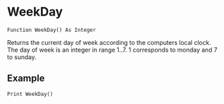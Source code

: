 <!--time-->
WeekDay
=======

```eppabasic
Function WeekDay() As Integer
```

Returns the current day of week according to the computers local clock.
The day of week is an integer in range 1..7.
1 corresponds to monday and 7 to sunday.

Example
---------
```eppabasic
Print WeekDay()
```
